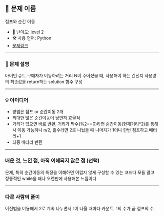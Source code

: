 ## 📘 문제 이름
점프와 순간 이동

- 🧩 난이도: level 2
- 🛠 사용 언어: Python
- [문제링크](https://school.programmers.co.kr/learn/courses/30/lessons/12980)

---

### 🧠 문제 설명
아이언 슈트 구매자가 이동하려는 거리 N이 주어졌을 때, 사용해야 하는 건전지 사용량의 최솟값을 return하는 solution 함수 구성

---

### 💡 아이디어
- 방법은 점프 or 순간이동 2개
- 최대한 많은 순간이동이 당연히 효율적
- 거리가 없으면 바로 반환, 거리가 짝수(%2==0)라면 순간이동(현재거리*2)를 통해서 이동 가능하니 n/2, 홀수라면 2로 나눴을 때 나머지가 1이니 한번 점프하고 배터리+1
- 최종 배터리 반환

---

### 배운 것, 느낀 점, 아직 이해되지 않은 점 (선택)
문제, 특히 순간이동의 특징을 이해하면 어렵지 않게 구성할 수 있는 코드다
모듈 말고 정통적인 while을 꽤나 오랜만에 사용해본 느낌이다

---

### 다른 사람의 풀이
이진법을 이용해서 2로 계속 나누면서 1이 나올 때마다 카운트, 1의 수가 곧 점프의 수
